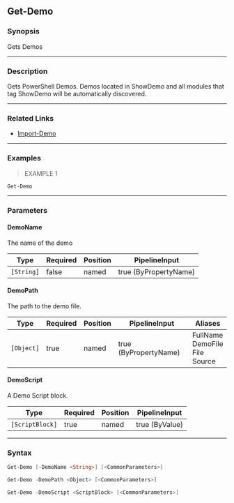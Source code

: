 Get-Demo
--------




### Synopsis
Gets Demos



---


### Description

Gets PowerShell Demos.
Demos located in ShowDemo and all modules that tag ShowDemo will be automatically discovered.



---


### Related Links
* [Import-Demo](Import-Demo.md)





---


### Examples
> EXAMPLE 1

```PowerShell
Get-Demo
```


---


### Parameters
#### **DemoName**

The name of the demo






|Type      |Required|Position|PipelineInput        |
|----------|--------|--------|---------------------|
|`[String]`|false   |named   |true (ByPropertyName)|



#### **DemoPath**

The path to the demo file.






|Type      |Required|Position|PipelineInput        |Aliases                                  |
|----------|--------|--------|---------------------|-----------------------------------------|
|`[Object]`|true    |named   |true (ByPropertyName)|FullName<br/>DemoFile<br/>File<br/>Source|



#### **DemoScript**

A Demo Script block.






|Type           |Required|Position|PipelineInput |
|---------------|--------|--------|--------------|
|`[ScriptBlock]`|true    |named   |true (ByValue)|





---


### Syntax
```PowerShell
Get-Demo [-DemoName <String>] [<CommonParameters>]
```
```PowerShell
Get-Demo -DemoPath <Object> [<CommonParameters>]
```
```PowerShell
Get-Demo -DemoScript <ScriptBlock> [<CommonParameters>]
```

